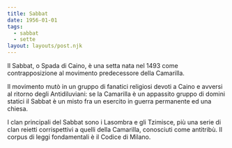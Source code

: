 ```yaml
---
title: Sabbat
date: 1956-01-01
tags:
  - sabbat
  - sette
layout: layouts/post.njk
---
```


Il Sabbat, o Spada di Caino, è una setta nata nel 1493 come contrapposizione al movimento predecessore della Camarilla.

Il movimento mutò in un gruppo di fanatici religiosi devoti a Caino e avversi al ritorno degli Antidiluviani: se la Camarilla è un appassito gruppo di domini statici il Sabbat è un misto fra un esercito in guerra permanente ed una chiesa. 

I clan principali del Sabbat sono i Lasombra e gli Tzimisce, più una serie di clan reietti corrispettivi a quelli della Camarilla, conosciuti come antitribù. Il corpus di leggi fondamentali è il Codice di Milano. 
